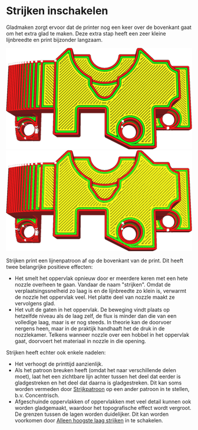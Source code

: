 Strijken inschakelen
====
Gladmaken zorgt ervoor dat de printer nog een keer over de bovenkant gaat om het extra glad te maken. Deze extra stap heeft een zeer kleine lijnbreedte en print bijzonder langzaam.

<!--screenshot {
"image_path": "ironing_enabled_disabled.png",
"modellen": [
    {
        "script": "dial_brace.scad",
        "transformatie": ["schaal(0.5)"]
    }
],
"camerapositie": [0, 14, 83],
"instellingen": {
    "laaghoogte": 0.2,
    "ironing_enabled": false
},
"kleuren": 64
}-->
<!--screenshot {
"image_path": "ironing_enabled_enabled.png",
"modellen": [
    {
        "script": "dial_brace.scad",
        "transformatie": ["schaal(0.5)"]
    }
],
"camerapositie": [0, 14, 83],
"instellingen": {
    "laaghoogte": 0.2,
    "ironing_enabled": true
},
"kleuren": 64
}-->
![Een normale print van bovenaf gezien](../../../articles/images/ironing_enabled_disabled.png)
![Let op de dunne lijnen bovenaan wanneer vloeiend maken is ingeschakeld..](../../../articles/images/ironing_enabled_enabled.png)


Strijken print een lijnenpatroon af op de bovenkant van de print. Dit heeft twee belangrijke positieve effecten:
* Het smelt het oppervlak opnieuw door er meerdere keren met een hete nozzle overheen te gaan. Vandaar de naam "strijken". Omdat de verplaatsingssnelheid zo laag is en de lijnbreedte zo klein is, verwarmt de nozzle het oppervlak veel. Het platte deel van nozzle maakt ze vervolgens glad.
* Het vult de gaten in het oppervlak. De beweging vindt plaats op hetzelfde niveau als de laag zelf, de flux is minder dan die van een volledige laag, maar is er nog steeds. In theorie kan de doorvoer nergens heen, maar in de praktijk handhaaft het de druk in de nozzlekamer. Telkens wanneer nozzle over een hobbel in het oppervlak gaat, doorvoert het materiaal in nozzle in die opening.

Strijken heeft echter ook enkele nadelen:
* Het verhoogt de printtijd aanzienlijk.
* Als het patroon breuken heeft (omdat het naar verschillende delen moet), laat het een zichtbare lijn achter tussen het deel dat eerder is gladgestreken en het deel dat daarna is gladgestreken. Dit kan soms worden vermeden door [Strijkpatroon](ironing_pattern.md) op een ander patroon in te stellen, b.v. Concentrisch.
* Afgeschuinde oppervlakken of oppervlakken met veel detail kunnen ook worden gladgemaakt, waardoor het topografische effect wordt vergroot. De grenzen tussen de lagen worden duidelijker. Dit kan worden voorkomen door [Alleen hoogste laag strijken](ironing_only_highest_layer.md) in te schakelen.